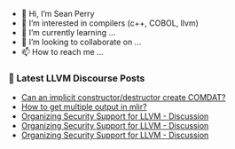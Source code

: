 - 👋 Hi, I’m Sean Perry
- 👀 I’m interested in compilers (c++, COBOL, llvm)
- 🌱 I’m currently learning ...
- 💞️ I’m looking to collaborate on ...
- 📫 How to reach me ...

<!---
s66perry/s66perry is a ✨ special ✨ repository because its `README.md` (this file) appears on your GitHub profile.
You can click the Preview link to take a look at your changes.
--->
### 📕 Latest LLVM Discourse Posts

<!-- DISCOURSE-LLVM:START -->
- [Can an implicit constructor/destructor create COMDAT?](https://discourse.llvm.org/t/can-an-implicit-constructor-destructor-create-comdat/74564#post_4)
- [How to get multiple output in mlir?](https://discourse.llvm.org/t/how-to-get-multiple-output-in-mlir/74586#post_2)
- [Organizing Security Support for LLVM - Discussion](https://discourse.llvm.org/t/organizing-security-support-for-llvm-discussion/74593#post_8)
- [Organizing Security Support for LLVM - Discussion](https://discourse.llvm.org/t/organizing-security-support-for-llvm-discussion/74593#post_7)
- [Organizing Security Support for LLVM - Discussion](https://discourse.llvm.org/t/organizing-security-support-for-llvm-discussion/74593#post_6)
<!-- DISCOURSE-LLVM:END -->

